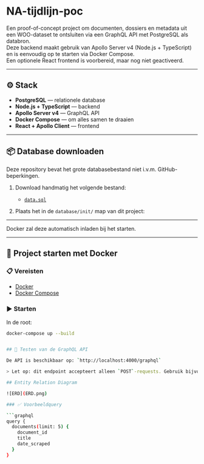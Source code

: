 # NA-tijdlijn-poc

Een proof-of-concept project om documenten, dossiers en metadata uit een WOO-dataset te ontsluiten via een GraphQL API met PostgreSQL als databron.  
Deze backend maakt gebruik van Apollo Server v4 (Node.js + TypeScript) en is eenvoudig op te starten via Docker Compose.  
Een optionele React frontend is voorbereid, maar nog niet geactiveerd.

---

## ⚙️ Stack

- **PostgreSQL** — relationele database
- **Node.js + TypeScript** — backend
- **Apollo Server v4** — GraphQL API
- **Docker Compose** — om alles samen te draaien
- **React + Apollo Client** — frontend

---

## 📦 Database downloaden

Deze repository bevat het grote databasebestand niet i.v.m. GitHub-beperkingen.

1. Download handmatig het volgende bestand:
   - [`data.sql`](https://drive.google.com/file/d/1S5w-4RdwEbjNMAvsei2hRlAsYzp_rP9u/view?usp=sharing)

2. Plaats het in de `database/init/` map van dit project:


---

Docker zal deze automatisch inladen bij het starten.

---

## 🚀 Project starten met Docker

### 📋 Vereisten

- [Docker](https://www.docker.com/products/docker-desktop/)
- [Docker Compose](https://docs.docker.com/compose/install/)

### ▶️ Starten

In de root:

```bash
docker-compose up --build


## 🧪 Testen van de GraphQL API

De API is beschikbaar op: `http://localhost:4000/graphql`

> Let op: dit endpoint accepteert alleen `POST`-requests. Gebruik bijvoorbeeld Postman of Insomnia.

## Entity Relation Diagram

![ERD](ERD.png)

### ✅ Voorbeeldquery

```graphql
query {
  documents(limit: 5) {
    document_id
    title
    date_scraped
  }
}
